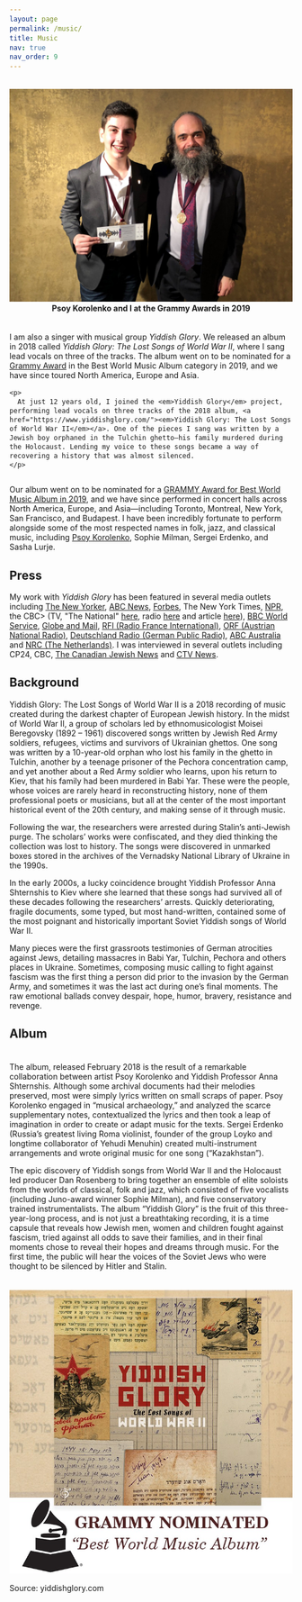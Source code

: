 ```yaml
---
layout: page
permalink: /music/
title: Music
nav: true
nav_order: 9
---
```


<div style="display: flex; flex-wrap: wrap; gap: 20px; align-items: center; margin-top: 2rem;">

  <div style="flex: 1; min-width: 250px; text-align: center;">
    <img src="/assets/img/isaac_psoy_grammy.png" alt="Psoy Korolenko and I at the Grammy Awards in 2019" style="width: 100%; height: auto;" class="img-fluid rounded z-depth-1">
    <figcaption class="text-muted small"><b>Psoy Korolenko and I at the Grammy Awards in 2019</b></figcaption>
  </div>

  <div style="flex: 2; min-width: 300px;">
    <p>
      I am also a singer with musical group <em>Yiddish Glory</em>. We released an album in 2018 called <em>Yiddish Glory: The Lost Songs of World War II</em>, where I sang lead vocals on three of the tracks. The album went on to be nominated for a <a href="https://www.ctvnews.ca/toronto/article/toronto-teen-gets-grammy-nomination-for-album-featuring-songs-by-holocaust-victims/">Grammy Award</a> in the Best World Music Album category in 2019, and we have since toured North America, Europe and Asia.
    </p>

    <p>
      At just 12 years old, I joined the <em>Yiddish Glory</em> project, performing lead vocals on three tracks of the 2018 album, <a href="https://www.yiddishglory.com/"><em>Yiddish Glory: The Lost Songs of World War II</em></a>. One of the pieces I sang was written by a Jewish boy orphaned in the Tulchin ghetto—his family murdered during the Holocaust. Lending my voice to these songs became a way of recovering a history that was almost silenced.
    </p>
  </div>

</div>

Our album went on to be nominated for a [GRAMMY Award for Best World Music Album in 2019](https://www.ctvnews.ca/toronto/article/toronto-teen-gets-grammy-nomination-for-album-featuring-songs-by-holocaust-victims/), and we have since performed in concert halls across North America, Europe, and Asia—including Toronto, Montreal, New York, San Francisco, and Budapest. I have been incredibly fortunate to perform alongside some of the most respected names in folk, jazz, and classical music, including [Psoy Korolenko](https://www.yiddishglory.com/), Sophie Milman, Sergei Erdenko, and Sasha Lurje.

## Press

My work with *Yiddish Glory* has been featured in several media outlets including  <a data-mce-href="https://www.newyorker.com/culture/culture-desk/the-devastating-resonances-of-yiddish-songs-recovered-from-the-second-world-war" href="https://www.newyorker.com/culture/culture-desk/the-devastating-resonances-of-yiddish-songs-recovered-from-the-second-world-war" target="_blank" type="1">The New Yorker</a>, <a data-mce-href="http://abcnews.go.com/International/long-lost-yiddish-songs-hand-stories-soviet-jews/story?id=54267792" href="http://abcnews.go.com/International/long-lost-yiddish-songs-hand-stories-soviet-jews/story?id=54267792" target="_blank" type="1">ABC News</a>, <a data-mce-href="https://www.forbes.com/sites/oisinlunny/2019/02/11/grammy-nominated-yiddish-glory-project-resurrects-music-that-stalin-and-hitler-tried-to-silence/#1b4663c8772a" href="https://www.forbes.com/sites/oisinlunny/2019/02/11/grammy-nominated-yiddish-glory-project-resurrects-music-that-stalin-and-hitler-tried-to-silence/#1b4663c8772a" target="_blank" type="1">Forbes</a>, The New York Times, <a data-mce-href="https://www.npr.org/sections/therecord/2018/03/07/591234978/you-re-not-my-first-enemy-in-long-lost-jewish-songs-of-wwii-pain-and-defiance" href="https://www.npr.org/sections/therecord/2018/03/07/591234978/you-re-not-my-first-enemy-in-long-lost-jewish-songs-of-wwii-pain-and-defiance" target="_blank" type="1">NPR</a>, the CBC> (TV, "The National" <a data-mce-href="https://www.cbc.ca/news/entertainment/national-yiddish-glory-moisei-beregovsky-shternshis-grammy-1.4993861" href="https://www.cbc.ca/news/entertainment/national-yiddish-glory-moisei-beregovsky-shternshis-grammy-1.4993861" target="_blank" type="1">here</a>, radio <a data-mce-href="http://www.cbc.ca/beta/news/canada/toronto/programs/metromorning/yiddish-songs-1.3421904" data-mce-style="font-family: times, 'times new roman'; font-size: 12pt;" href="http://www.cbc.ca/beta/news/canada/toronto/programs/metromorning/yiddish-songs-1.3421904" target="_blank" type="1">here</a> and article <a data-mce-href="http://www.cbc.ca/news/canada/toronto/yiddish-songs-toronto-1.3421247" data-mce-style="font-family: times, 'times new roman'; font-size: 12pt;" href="http://www.cbc.ca/news/canada/toronto/yiddish-songs-toronto-1.3421247" type="1">here</a>), <a data-mce-href="http://www.bbc.co.uk/programmes/p05zbw78" href="http://www.bbc.co.uk/programmes/p05zbw78" target="_blank" type="1">BBC World Service</a>, <a data-mce-href="http://www.theglobeandmail.com/news/toronto/professor-anna-shternshis-on-yiddish-glory-the-lost-songs-of-life-and-fate/article28349222/" data-mce-style="font-family: times, 'times new roman'; font-size: 12pt;" href="http://www.theglobeandmail.com/news/toronto/professor-anna-shternshis-on-yiddish-glory-the-lost-songs-of-life-and-fate/article28349222/" target="_blank" type="1">Globe and Mail</a>, <a data-mce-href="http://en.rfi.fr/20180517-Yiddish-Glory-album-breathes-new-life-lost-Soviet-Jewish-WWII-songs" href="http://en.rfi.fr/20180517-Yiddish-Glory-album-breathes-new-life-lost-Soviet-Jewish-WWII-songs" target="_blank" type="1">RFI (Radio France International)</a>, <a data-mce-href="https://oe1.orf.at/programm/20180321/509174" href="https://oe1.orf.at/programm/20180321/509174" target="_blank" type="1">ORF (Austrian National Radio)</a>, <a data-mce-href="https://www.deutschlandfunkkultur.de/anna-shternshis-ueber-yiddish-glory-jiddische-lieder-aus.2177.de.html?dram:article_id=421421" href="https://www.deutschlandfunkkultur.de/anna-shternshis-ueber-yiddish-glory-jiddische-lieder-aus.2177.de.html?dram:article_id=421421" target="_blank" type="1">Deutschland Radio (German Public Radio)</a>, <a data-mce-href="http://www.abc.net.au/radionational/programs/the-hub-on-stage/yiddish-glory:-the-lost-songs-of-world-war-ii/9766246" href="http://www.abc.net.au/radionational/programs/the-hub-on-stage/yiddish-glory:-the-lost-songs-of-world-war-ii/9766246" target="_blank" type="1">ABC Australia</a> and <a data-mce-href="https://www.nrc.nl/nieuws/2018/09/06/liedjes-uit-het-concentratiekamp-a1615485#/next/2018/09/06/%2523214" href="https://www.nrc.nl/nieuws/2018/09/06/liedjes-uit-het-concentratiekamp-a1615485#/next/2018/09/06/%2523214" target="_blank" type="1">NRC (The Netherlands)</a>. I was interviewed in several outlets including CP24, CBC, [The Canadian Jewish News](https://thecjn.ca/arts-culture/fifteen-year-old-sang-on-grammy-nominated-album/) and [CTV News](https://www.ctvnews.ca/toronto/article/toronto-teen-gets-grammy-nomination-for-album-featuring-songs-by-holocaust-victims/).



## Background

Yiddish Glory: The Lost Songs of World War II is a 2018 recording of music created during the darkest chapter of European Jewish history. In the midst of World War II, a group of scholars led by ethnomusicologist Moisei Beregovsky (1892 – 1961) discovered songs written by Jewish Red Army soldiers, refugees, victims and survivors of Ukrainian ghettos.  One song was written by a 10-year-old orphan who lost his family in the ghetto in Tulchin, another by a teenage prisoner of the Pechora concentration camp, and yet another about a Red Army soldier who learns, upon his return to Kiev, that his family had been murdered in Babi Yar. These were the people, whose voices are rarely heard in reconstructing history, none of them professional poets or musicians, but all at the center of the most important historical event of the 20th century, and making sense of it through music.

Following the war, the researchers were arrested during Stalin’s anti-Jewish purge. The scholars’ works were confiscated, and they died thinking the collection was lost to history. The songs were discovered in unmarked boxes stored in the archives of the Vernadsky National Library of Ukraine in the 1990s.

In the early 2000s, a lucky coincidence brought Yiddish Professor Anna Shternshis to Kiev where she learned that these songs had survived all of these decades following the researchers’ arrests. Quickly deteriorating, fragile documents, some typed, but most hand-written, contained some of the most poignant and historically important Soviet Yiddish songs of World War II.

Many pieces were the first grassroots testimonies of German atrocities against Jews, detailing massacres in Babi Yar, Tulchin, Pechora and others places in Ukraine. Sometimes, composing music calling to fight against fascism was the first thing a person did prior to the invasion by the German Army, and sometimes it was the last act during one’s final moments. The raw emotional ballads convey despair, hope, humor, bravery, resistance and revenge.

## Album

<div style="display: flex; flex-wrap: wrap; gap: 20px; align-items: flex-start; margin-top: 1.5rem;">

  <div style="flex: 2; min-width: 300px;">
    <p>
The album, released February 2018 is the result of a remarkable collaboration between artist Psoy Korolenko and Yiddish Professor Anna Shternshis. Although some archival documents had their melodies preserved, most were simply lyrics written on small scraps of paper. Psoy Korolenko engaged in “musical archaeology,” and analyzed the scarce supplementary notes, contextualized the lyrics and then took a leap of imagination in order to create or adapt music for the texts. Sergei Erdenko (Russia’s greatest living Roma violinist, founder of the group Loyko and longtime collaborator of Yehudi Menuhin) created multi-instrument arrangements and wrote original music for one song (“Kazakhstan”).
    </p>
    <p>
      The epic discovery of Yiddish songs from World War II and the Holocaust led producer Dan Rosenberg to bring together an ensemble of elite soloists from the worlds of classical, folk and jazz, which consisted of five vocalists (including Juno-award winner Sophie Milman), and five conservatory trained instrumentalists. The album “Yiddish Glory” is the fruit of this three-year-long process, and is not just a breathtaking recording, it is a time capsule that reveals how Jewish men, women and children fought against fascism, tried against all odds to save their families, and in their final moments chose to reveal their hopes and dreams through music. For the first time, the public will hear the voices of the Soviet Jews who were thought to be silenced by Hitler and Stalin.
    </p>
  </div>

  <div style="flex: 1; min-width: 350px; text-align: center;">
    <img src="/assets/img/yg_grammy_poster.png" alt="Yiddish Glory Grammy poster" style="width: 100%; height: auto;" class="img-fluid rounded z-depth-1">
  </div>

</div>



Source: yiddishglory.com